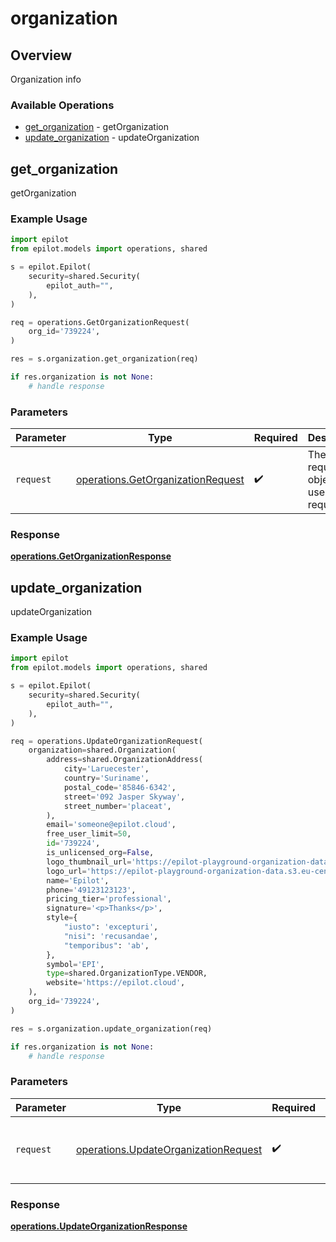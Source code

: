 # organization

## Overview

Organization info

### Available Operations

* [get_organization](#get_organization) - getOrganization
* [update_organization](#update_organization) - updateOrganization

## get_organization

getOrganization

### Example Usage

```python
import epilot
from epilot.models import operations, shared

s = epilot.Epilot(
    security=shared.Security(
        epilot_auth="",
    ),
)

req = operations.GetOrganizationRequest(
    org_id='739224',
)

res = s.organization.get_organization(req)

if res.organization is not None:
    # handle response
```

### Parameters

| Parameter                                                                              | Type                                                                                   | Required                                                                               | Description                                                                            |
| -------------------------------------------------------------------------------------- | -------------------------------------------------------------------------------------- | -------------------------------------------------------------------------------------- | -------------------------------------------------------------------------------------- |
| `request`                                                                              | [operations.GetOrganizationRequest](../../models/operations/getorganizationrequest.md) | :heavy_check_mark:                                                                     | The request object to use for the request.                                             |


### Response

**[operations.GetOrganizationResponse](../../models/operations/getorganizationresponse.md)**


## update_organization

updateOrganization

### Example Usage

```python
import epilot
from epilot.models import operations, shared

s = epilot.Epilot(
    security=shared.Security(
        epilot_auth="",
    ),
)

req = operations.UpdateOrganizationRequest(
    organization=shared.Organization(
        address=shared.OrganizationAddress(
            city='Laruecester',
            country='Suriname',
            postal_code='85846-6342',
            street='092 Jasper Skyway',
            street_number='placeat',
        ),
        email='someone@epilot.cloud',
        free_user_limit=50,
        id='739224',
        is_unlicensed_org=False,
        logo_thumbnail_url='https://epilot-playground-organization-data.s3.eu-central-1.amazonaws.com/epilot-logo.png',
        logo_url='https://epilot-playground-organization-data.s3.eu-central-1.amazonaws.com/epilot-logo.png',
        name='Epilot',
        phone='49123123123',
        pricing_tier='professional',
        signature='<p>Thanks</p>',
        style={
            "iusto": 'excepturi',
            "nisi": 'recusandae',
            "temporibus": 'ab',
        },
        symbol='EPI',
        type=shared.OrganizationType.VENDOR,
        website='https://epilot.cloud',
    ),
    org_id='739224',
)

res = s.organization.update_organization(req)

if res.organization is not None:
    # handle response
```

### Parameters

| Parameter                                                                                    | Type                                                                                         | Required                                                                                     | Description                                                                                  |
| -------------------------------------------------------------------------------------------- | -------------------------------------------------------------------------------------------- | -------------------------------------------------------------------------------------------- | -------------------------------------------------------------------------------------------- |
| `request`                                                                                    | [operations.UpdateOrganizationRequest](../../models/operations/updateorganizationrequest.md) | :heavy_check_mark:                                                                           | The request object to use for the request.                                                   |


### Response

**[operations.UpdateOrganizationResponse](../../models/operations/updateorganizationresponse.md)**

